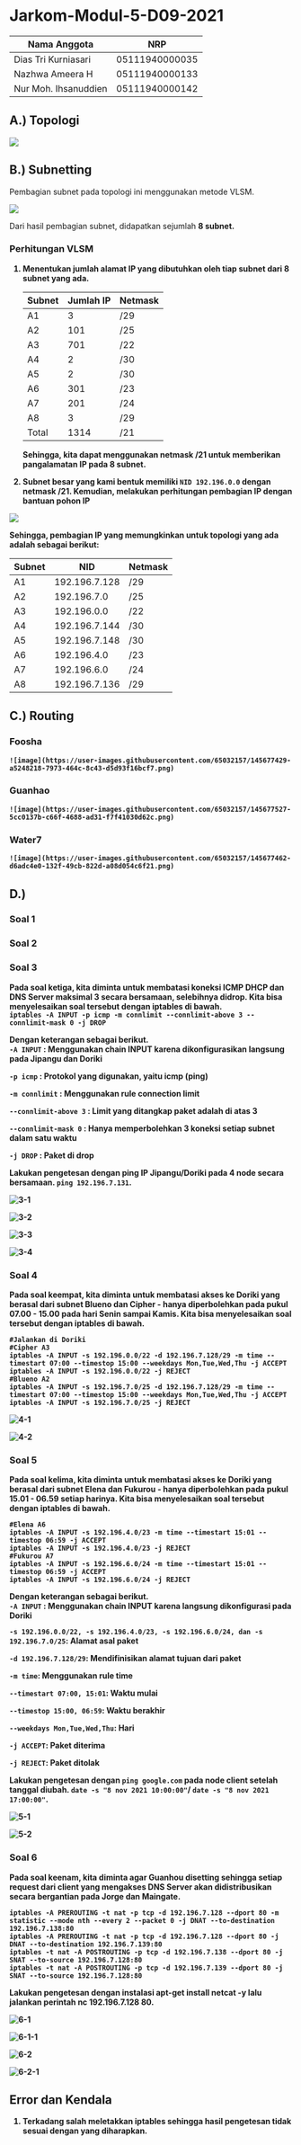 # Jarkom-Modul-5-D09-2021

Nama Anggota | NRP
------------------- | --------------		
Dias Tri Kurniasari | 05111940000035
Nazhwa Ameera H | 05111940000133
Nur Moh. Ihsanuddien | 05111940000142

## A.) Topologi 

<img src="img/M05-0.0.png">


## B.) Subnetting
Pembagian subnet pada topologi ini menggunakan metode VLSM.

<img src="img/M05-1.0.png">

Dari hasil pembagian subnet, didapatkan sejumlah <b>8 subnet<b>.

### Perhitungan VLSM
1. Menentukan jumlah alamat IP yang dibutuhkan oleh tiap subnet dari 8 subnet yang ada. 

    Subnet | Jumlah IP | Netmask
    -------| --------- | -------	
    A1 | 3 | /29
    A2 | 101 | /25
    A3 | 701 | /22
    A4 | 2 | /30
    A5 | 2 | /30
    A6 | 301 | /23
    A7 | 201 | /24
    A8 | 3 | /29
    Total | 1314 | /21

    Sehingga, kita dapat menggunakan netmask /21 untuk memberikan pangalamatan IP pada 8 subnet.

2. Subnet besar yang kami bentuk memiliki `NID 192.196.0.0` dengan netmask /21. Kemudian, melakukan perhitungan pembagian IP dengan bantuan pohon IP

<img src="img/M05-1.1.png">

Sehingga, pembagian IP yang memungkinkan untuk topologi yang ada adalah sebagai berikut:

Subnet | NID | Netmask
-------| --- | -------
A1 | 192.196.7.128 | /29
A2 | 192.196.7.0 | /25
A3 | 192.196.0.0 | /22
A4 | 192.196.7.144 | /30
A5 | 192.196.7.148 | /30
A6 | 192.196.4.0 | /23
A7 | 192.196.6.0 | /24
A8 | 192.196.7.136 | /29
    
## C.) Routing

### Foosha
    ![image](https://user-images.githubusercontent.com/65032157/145677429-a5248218-7973-464c-8c43-d5d93f16bcf7.png)

    
### Guanhao
    ![image](https://user-images.githubusercontent.com/65032157/145677527-5cc0137b-c66f-4688-ad31-f7f41030d62c.png)

    
### Water7
    ![image](https://user-images.githubusercontent.com/65032157/145677462-d6adc4e0-132f-49cb-822d-a08d054c6f21.png)


## D.)

### Soal 1
    
    
### Soal 2
 
### Soal 3  

Pada soal ketiga, kita diminta untuk membatasi  koneksi ICMP DHCP dan DNS Server maksimal 3 secara bersamaan, selebihnya didrop. Kita bisa menyelesaikan soal tersebut dengan iptables di bawah.  
`iptables -A INPUT -p icmp -m connlimit --connlimit-above 3 --connlimit-mask 0 -j DROP`  
  
Dengan keterangan sebagai berikut.  
`-A INPUT` : Menggunakan chain INPUT karena dikonfigurasikan langsung pada Jipangu dan Doriki  

`-p icmp` : Protokol yang digunakan, yaitu icmp (ping)  

`-m connlimit` : Menggunakan rule connection limit  

`--connlimit-above 3` : Limit yang ditangkap paket adalah di atas 3  

`--connlimit-mask 0` : Hanya memperbolehkan 3 koneksi setiap subnet dalam satu waktu  

`-j DROP` : Paket di drop   

  
Lakukan pengetesan dengan ping IP Jipangu/Doriki pada 4 node secara bersamaan. `ping 192.196.7.131`.  
  
![3-1](https://user-images.githubusercontent.com/68385532/145676938-e930c8f8-72f4-44cd-b1b0-d61dd0146e57.PNG)  

![3-2](https://user-images.githubusercontent.com/68385532/145676940-d2725e45-d026-4dd7-819f-12321a4826a3.PNG)  

![3-3](https://user-images.githubusercontent.com/68385532/145676941-fdae190a-2c7d-4aaf-8d45-0f3ea82ff2ab.PNG)  

![3-4](https://user-images.githubusercontent.com/68385532/145676943-a786c10d-c681-41ce-afdb-cc4d3e7f4553.PNG)  


### Soal 4  

Pada soal keempat, kita diminta untuk membatasi akses ke Doriki yang berasal dari subnet Blueno dan Cipher - hanya diperbolehkan pada pukul 07.00 - 15.00 pada hari Senin sampai Kamis.  Kita bisa menyelesaikan soal tersebut dengan iptables di bawah.  
```
#Jalankan di Doriki
#Cipher A3
iptables -A INPUT -s 192.196.0.0/22 -d 192.196.7.128/29 -m time --timestart 07:00 --timestop 15:00 --weekdays Mon,Tue,Wed,Thu -j ACCEPT
iptables -A INPUT -s 192.196.0.0/22 -j REJECT
#Blueno A2
iptables -A INPUT -s 192.196.7.0/25 -d 192.196.7.128/29 -m time --timestart 07:00 --timestop 15:00 --weekdays Mon,Tue,Wed,Thu -j ACCEPT
iptables -A INPUT -s 192.196.7.0/25 -j REJECT
```
  
![4-1](https://user-images.githubusercontent.com/68385532/145676945-3b3ca6b0-febd-49e0-b2a5-260ff4174fe6.PNG)  

![4-2](https://user-images.githubusercontent.com/68385532/145676947-0f28bce4-539a-4b7c-874d-b63ec84573b9.PNG)  

### Soal 5  

Pada soal kelima, kita diminta untuk membatasi akses ke Doriki yang berasal dari subnet Elena dan Fukurou - hanya diperbolehkan pada pukul 15.01 - 06.59 setiap harinya.  Kita bisa menyelesaikan soal tersebut dengan iptables di bawah.  
```
#Elena A6
iptables -A INPUT -s 192.196.4.0/23 -m time --timestart 15:01 --timestop 06:59 -j ACCEPT
iptables -A INPUT -s 192.196.4.0/23 -j REJECT
#Fukurou A7
iptables -A INPUT -s 192.196.6.0/24 -m time --timestart 15:01 --timestop 06:59 -j ACCEPT
iptables -A INPUT -s 192.196.6.0/24 -j REJECT
```
  
Dengan keterangan sebagai berikut.  
`-A INPUT` : Menggunakan chain INPUT karena langsung dikonfigurasi pada Doriki  

`-s 192.196.0.0/22, -s 192.196.4.0/23, -s 192.196.6.0/24, dan -s 192.196.7.0/25`: Alamat asal paket  

`-d 192.196.7.128/29`: Mendifinisikan alamat tujuan dari paket  

`-m time`: Menggunakan rule time  

`--timestart 07:00, 15:01`: Waktu mulai  

`--timestop 15:00, 06:59`: Waktu berakhir  

`--weekdays Mon,Tue,Wed,Thu`: Hari  

`-j ACCEPT`: Paket diterima  

`-j REJECT`: Paket ditolak    

  
Lakukan pengetesan dengan `ping google.com` pada node client setelah tanggal diubah. `date -s "8 nov 2021 10:00:00"`/ `date -s "8 nov 2021 17:00:00"`.  
  
![5-1](https://user-images.githubusercontent.com/68385532/145676949-ca57e5f0-c625-41ae-9435-bd019e453b52.PNG)  

![5-2](https://user-images.githubusercontent.com/68385532/145676950-80a7994a-3a55-413d-a891-009d948c07ad.PNG)  


### Soal 6  

Pada soal keenam, kita diminta agar Guanhou disetting sehingga setiap request dari client yang mengakses DNS Server akan didistribusikan secara bergantian pada Jorge dan Maingate.  
```
iptables -A PREROUTING -t nat -p tcp -d 192.196.7.128 --dport 80 -m statistic --mode nth --every 2 --packet 0 -j DNAT --to-destination  192.196.7.138:80
iptables -A PREROUTING -t nat -p tcp -d 192.196.7.128 --dport 80 -j DNAT --to-destination 192.196.7.139:80
iptables -t nat -A POSTROUTING -p tcp -d 192.196.7.138 --dport 80 -j SNAT --to-source 192.196.7.128:80
iptables -t nat -A POSTROUTING -p tcp -d 192.196.7.139 --dport 80 -j SNAT --to-source 192.196.7.128:80
```   
   
Lakukan pengetesan dengan instalasi apt-get install netcat -y lalu jalankan perintah nc 192.196.7.128 80.  

![6-1](https://user-images.githubusercontent.com/68385532/145676953-26d4ce3c-7795-44d7-b1b3-4b5024572c0f.PNG)  

![6-1-1](https://user-images.githubusercontent.com/68385532/145676955-c23c2298-8247-4adc-b083-2a8c97673653.PNG)  

![6-2](https://user-images.githubusercontent.com/68385532/145676957-d1e88e55-1a29-4ded-8f83-25ac0be16f4e.PNG)  

![6-2-1](https://user-images.githubusercontent.com/68385532/145676958-5bf97552-9b0e-410c-891a-7c30aba709ad.PNG)  

## Error dan Kendala
1. Terkadang salah meletakkan iptables sehingga hasil pengetesan tidak sesuai dengan yang diharapkan.
